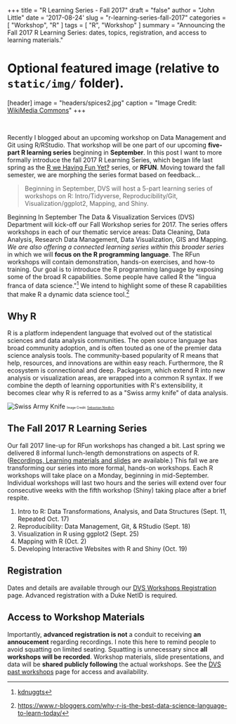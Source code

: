 +++
title = "R Learning Series - Fall 2017"
draft = "false"
author = "John Little"
date = '2017-08-24'
slug = "r-learning-series-fall-2017"
categories = [
  "Workshop",
  "R"
  ]
tags = [
  "R",
  "Workshop"
  ]
summary = "Announcing the Fall 2017 R Learning Series:  dates, topics, registration, and access to learning materials." 

# Optional featured image (relative to `static/img/` folder).  
[header]
image = "headers/spices2.jpg"
caption = "Image Credit: [WikiMedia Commons](https://commons.wikimedia.org/wiki/File:Indian_spices_for_sale_at_the_Anjuna_flea-market,_Anjuna_Beach,_Goa.jpg)"
+++

&nbsp; 

Recently I blogged about an upcoming workshop on Data Management and Git using R/RStudio.  That workshop will be one part of our upcoming **five-part R learning series** beginning in **September**.  In this post I want to more  formally introduce the fall 2017 R Learning Series, which began life last spring as the [R we Having Fun Yet‽](https://rfun.netlify.com/) series, or **RFUN**.  Moving toward the fall semester, we are morphing the series format based on feedback... 

> Beginning in September, DVS will host a 5-part learning series of workshops on R:  Intro/Tidyverse, Reproducibility/Git, Visualization/ggplot2, Mapping, and Shiny.  

Beginning In September The Data & Visualization Services (DVS) Department will kick-off our Fall Workshop series for 2017.  The series offers workshops in each of our thematic service areas:  Data Cleaning, Data Analysis, Research Data Management, Data Visualization, GIS and Mapping.  *We are also offering a connected learning series within this broader series* in which we will **focus on the R programming language**.  The RFun workshops will contain demonstration, hands-on exercises, and how-to training.  Our goal is to introduce the R programming language by exposing some of the broad R capabilities.  Some people have called R the "lingua franca of data science."[^lingua] We intend to highlight some of these R capabilities that make R a dynamic data science tool.[^best_ds]  

## Why R

R is a platform independent language that evolved out of the statistical sciences and data analysis communities.  The open source language has broad community adoption, and is often touted as one of the premier data science analysis tools.  The community-based popularity of R means that help, resources, and innovations are within easy reach.  Furthermore, the R ecosystem is connectional and deep.  Packagesm, which extend R into new analysis or visualization areas, are wrapped into a common R syntax.  If we combine the depth of learning opportunities with R's extensibility, it becomes clear why R is referred to as a "Swiss army knife" of data analysis.

![](/img/swiss_army_knife2.jpg "Swiss Army Knife")
<font style="font-size: 50%;">Image Credit: [Sebastian Niedlich](https://www.flickr.com/photos/42311564@N00/163319861)
</font>

## The Fall 2017 R Learning Series

Our fall 2017 line-up for RFun workshops has changed a bit.  Last spring we delivered 8 informal lunch-length demonstrations on aspects of R.  ([Recordings, Learning materials and slides](https://rfun.netlify.com/2017/01/16/rfun-schedule-spring-2017/) are available.)  This fall we are transforming our series into more formal, hands-on workshops.  Each R workshops will take place on a Monday, beginning in mid-September.  Individual workshops will last two hours and the series will extend over four consecutive weeks with the fifth workshop (Shiny) taking place after a brief respite.  

1. Intro to R: Data Transformations, Analysis, and Data Structures (Sept. 11, Repeated Oct. 17)
1. Reproducibility: Data Management, Git, & RStudio (Sept. 18)
1. Visualization in R using ggplot2 (Sept. 25)
1. Mapping with R (Oct. 2)
1. Developing Interactive Websites with R and Shiny (Oct. 19)

## Registration
Dates and details are available through our [DVS Workshops Registration](http://library.duke.edu/data/news) page.  Advanced registration with a Duke NetID is required.  

## Access to Workshop Materials
Importantly, **advanced registration is not** a conduit to receiving **an annoucement** regarding recordings.  I note this here to remind people to avoid squatting on limited seating.  Squatting is unnecessary since **all workshops will be recorded**.  Workshop materials, slide presentations, and data will be **shared publicly following** the actual workshops.  See the [DVS past workshops](http://library.duke.edu/data/news/past-workshops) page for access and availability.


[^lingua]: [kdnuggts](http://www.kdnuggets.com/2015/05/r-vs-python-data-science.html)

[^best_ds]: https://www.r-bloggers.com/why-r-is-the-best-data-science-language-to-learn-today/
